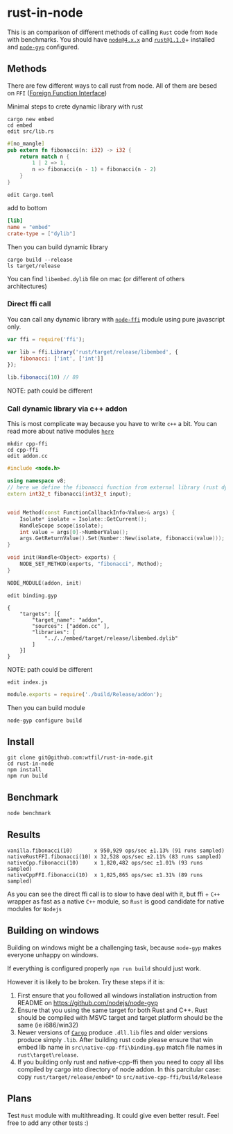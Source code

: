 # rust-in-node
This is an comparison of different methods of calling `Rust` code from `Node` with benchmarks.
You should have [`node@4.x.x`](https://nodejs.org/download/) and [`rust@1.1.0`](http://www.rust-lang.org/)+ installed and [`node-gyp`](https://github.com/TooTallNate/node-gyp/) configured.

## Methods
There are few different ways to call rust from node. All of them are besed on `FFI` ([Foreign Function Interface](https://doc.rust-lang.org/book/ffi.html))

Minimal steps to crete dynamic library with rust

    cargo new embed
    cd embed
    edit src/lib.rs

```rust
#[no_mangle]
pub extern fn fibonacci(n: i32) -> i32 {
    return match n {
        1 | 2 => 1,
        n => fibonacci(n - 1) + fibonacci(n - 2)
    }
}
```

    edit Cargo.toml
add to bottom
```toml
[lib]
name = "embed"
crate-type = ["dylib"]
```

Then you can build dynamic library

    cargo build --release
    ls target/release
You can find `libembed.dylib` file on mac (or different of others architectures)

### Direct ffi call
You can call any dynamic library with [`node-ffi`](https://github.com/node-ffi/node-ffi) module using pure javascript only.

```js
var ffi = require('ffi');

var lib = ffi.Library('rust/target/release/libembed', {
	fibonacci: ['int', ['int']]
});

lib.fibonacci(10) // 89
```
NOTE: path could be different

### Call dynamic library via c++ addon
This is most complicate way because you have to write `c++` a bit. You can read more about native modules [`here`](https://nodejs.org/api/addons.html)

    mkdir cpp-ffi
    cd cpp-ffi
    edit addon.cc

```c++
#include <node.h>

using namespace v8;
// here we define the fibonacci function from external library (rust dynamic library in our case)
extern int32_t fibonacci(int32_t input);


void Method(const FunctionCallbackInfo<Value>& args) {
	Isolate* isolate = Isolate::GetCurrent();
	HandleScope scope(isolate);
	int value = args[0]->NumberValue();
	args.GetReturnValue().Set(Number::New(isolate, fibonacci(value)));
}

void init(Handle<Object> exports) {
	NODE_SET_METHOD(exports, "fibonacci", Method);
}

NODE_MODULE(addon, init)
```

    edit binding.gyp

```
{
	"targets": [{
		"target_name": "addon",
		"sources": ["addon.cc" ],
		"libraries": [
			"../../embed/target/release/libembed.dylib"
		]
	}]
}
```
NOTE: path could be different

    edit index.js

```js
module.exports = require('./build/Release/addon');
```

Then you can build module

    node-gyp configure build

## Install
    git clone git@github.com:wtfil/rust-in-node.git
    cd rust-in-node
    npm install
    npm run build

## Benchmark
    node benchmark

## Results
```
vanilla.fibonacci(10)       x 950,929 ops/sec ±1.13% (91 runs sampled)
nativeRustFFI.fibonacci(10) x 32,528 ops/sec ±2.11% (83 runs sampled)
nativeCpp.fibonacci(10)     x 1,820,482 ops/sec ±1.01% (93 runs sampled)
nativeCppFFI.fibonacci(10)  x 1,825,865 ops/sec ±1.31% (89 runs sampled)
```

As you can see the direct ffi call is to slow to have deal with it, but ffi + `C++` wrapper as fast as a native `C++` module, so `Rust` is good candidate for native modules for `Nodejs`

## Building on windows
Building on windows might be a challenging task, because `node-gyp` makes everyone
unhappy on windows.

If everything is configured properly `npm run build` should just work.

However it is likely to be broken. Try these steps if it is:

1. First ensure that you followed all windows installation instruction from README on https://github.com/nodejs/node-gyp
2. Ensure that you using the same target for both Rust and C++. Rust should be
compiled with MSVC target and target platform should be the same (ie i686/win32)
3. Newer versions of [`Cargo`](https://github.com/rust-lang/cargo) produce `.dll.lib`
files and older versions produce simply `.lib`. After building rust code please ensure
that win embed lib name in `src\native-cpp-ffi\binding.gyp` match file names in `rust\target\release`.
4. If you building only rust and native-cpp-ffi then you need to copy all
libs compiled by cargo into directory of node addon. In this parcitular case:
copy `rust/target/release/embed*` to `src/native-cpp-ffi/build/Release`


## Plans
Test `Rust` module with multithreading. It could give even better result.
Feel free to add any other tests :)
